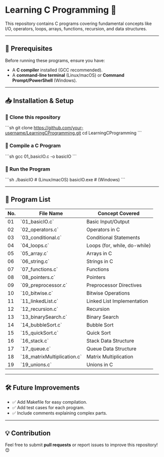 # Learning C Programming 🚀

This repository contains C programs covering fundamental concepts like I/O, operators, loops, arrays, functions, recursion, and data structures.

---

## 📌 Prerequisites
Before running these programs, ensure you have:
- A **C compiler** installed (GCC recommended).
- A **command-line terminal** (Linux/macOS) or **Command Prompt/PowerShell** (Windows).

---

## 📥 Installation & Setup
### **🔹 Clone this repository**
\`\`\`sh
git clone https://github.com/your-username/LearningCProgramming.git
cd LearningCProgramming
\`\`\`

### **🔹 Compile a C Program**
\`\`\`sh
gcc 01_basicIO.c -o basicIO
\`\`\`

### **🔹 Run the Program**
\`\`\`sh
./basicIO  # (Linux/macOS)
basicIO.exe  # (Windows)
\`\`\`

---

## 📂 Program List
| No. | File Name             | Concept Covered       |
|---- |--------------------- |----------------------|
| 01  | \`01_basicIO.c\`       | Basic Input/Output   |
| 02  | \`02_operators.c\`     | Operators in C       |
| 03  | \`03_conditional.c\`   | Conditional Statements |
| 04  | \`04_loops.c\`         | Loops (for, while, do-while) |
| 05  | \`05_array.c\`         | Arrays in C |
| 06  | \`06_string.c\`        | Strings in C |
| 07  | \`07_functions.c\`     | Functions |
| 08  | \`08_pointers.c\`      | Pointers |
| 09  | \`09_preprocessor.c\`  | Preprocessor Directives |
| 10  | \`10_bitwise.c\`       | Bitwise Operations |
| 11  | \`11_linkedList.c\`    | Linked List Implementation |
| 12  | \`12_recursion.c\`     | Recursion |
| 13  | \`13_binarySearch.c\`  | Binary Search |
| 14  | \`14_bubbleSort.c\`    | Bubble Sort |
| 15  | \`15_quickSort.c\`     | Quick Sort |
| 16  | \`16_stack.c\`         | Stack Data Structure |
| 17  | \`17_queue.c\`         | Queue Data Structure |
| 18  | \`18_matrixMultiplication.c\` | Matrix Multiplication |
| 19  | \`19_unions.c\`        | Unions in C |

---

## 🛠️ Future Improvements
- ✅ Add Makefile for easy compilation.
- ✅ Add test cases for each program.
- ✅ Include comments explaining complex parts.

---

## 💡 Contribution
Feel free to submit **pull requests** or report issues to improve this repository! 😊
